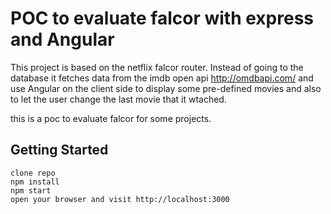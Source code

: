 # POC to evaluate falcor with express and Angular

This project is based on the netflix falcor router. Instead of going to the database it fetches data from the imdb open api http://omdbapi.com/ and use Angular on the client side to display some pre-defined movies and also to let the user change the last movie that it wtached.

this is a poc to evaluate falcor for some projects.
## Getting Started

```
clone repo
npm install
npm start
open your browser and visit http://localhost:3000
```





